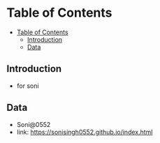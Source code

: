 # Table of Contents
- [Table of Contents](#table-of-contents)
  - [Introduction](#introduction)
  - [Data](#data)

## Introduction
- for soni

## Data
- Soni@0552
- link: https://sonisingh0552.github.io/index.html
